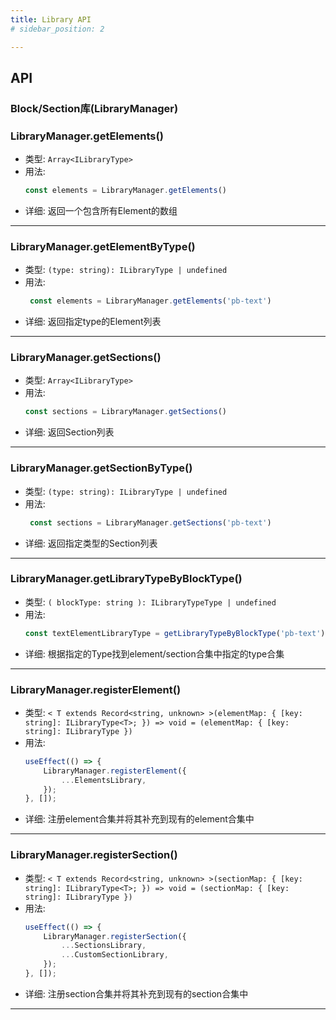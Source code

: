 ```yaml
---
title: Library API
# sidebar_position: 2

---
```



## API



### Block/Section库(LibraryManager)



### LibraryManager.getElements()
* 类型: `Array<ILibraryType>`
* 用法: 
    ```js
    const elements = LibraryManager.getElements()
    ```
* 详细: 返回一个包含所有Element的数组

---
### LibraryManager.getElementByType()
* 类型: `(type: string): ILibraryType | undefined`
* 用法: 
    ```js
     const elements = LibraryManager.getElements('pb-text')
    ```
* 详细: 返回指定type的Element列表

---
### LibraryManager.getSections()
* 类型: `Array<ILibraryType>`
* 用法: 
    ```js
    const sections = LibraryManager.getSections()
    ```
* 详细: 返回Section列表

---

### LibraryManager.getSectionByType()
* 类型: `(type: string): ILibraryType | undefined`
* 用法: 
    ```js
     const sections = LibraryManager.getSections('pb-text')
    ```
* 详细: 返回指定类型的Section列表

---

### LibraryManager.getLibraryTypeByBlockType()
* 类型: `( blockType: string ): ILibraryTypeType | undefined `
* 用法: 
    ```js
    const textElementLibraryType = getLibraryTypeByBlockType('pb-text')
    ```
* 详细: 根据指定的Type找到element/section合集中指定的type合集

---

### LibraryManager.registerElement()
* 类型: `< T extends Record<string, unknown> >(elementMap: { [key: string]: ILibraryType<T>; }) => void = (elementMap: { [key: string]: ILibraryType })`
* 用法: 
    ```js
    useEffect(() => {
		LibraryManager.registerElement({
			...ElementsLibrary,
		});
	}, []);
    ```
* 详细: 注册element合集并将其补充到现有的element合集中

---

### LibraryManager.registerSection()
* 类型: `< T extends Record<string, unknown> >(sectionMap: { [key: string]: ILibraryType<T>; }) => void = (sectionMap: { [key: string]: ILibraryType })`
* 用法: 
    ```js
    useEffect(() => {
		LibraryManager.registerSection({
			...SectionsLibrary,
			...CustomSectionLibrary,
		});
	}, []);
    
    ```
* 详细: 注册section合集并将其补充到现有的section合集中

---